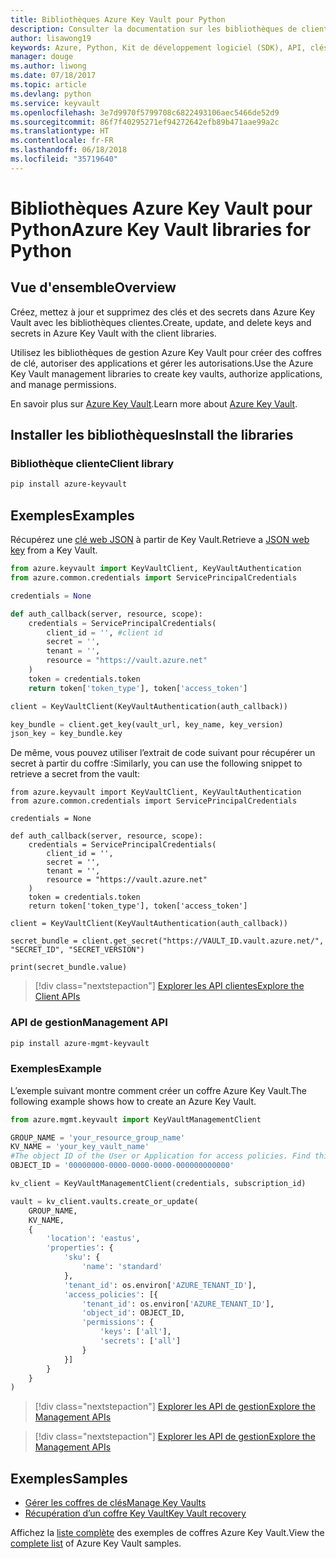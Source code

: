 ```yaml
---
title: Bibliothèques Azure Key Vault pour Python
description: Consulter la documentation sur les bibliothèques de client Python pour Azure Key Vault
author: lisawong19
keywords: Azure, Python, Kit de développement logiciel (SDK), API, clés, Key Vault, authentification, secret, clé, sécurité
manager: douge
ms.author: liwong
ms.date: 07/18/2017
ms.topic: article
ms.devlang: python
ms.service: keyvault
ms.openlocfilehash: 3e7d9970f5799708c6822493106aec5466de52d9
ms.sourcegitcommit: 86f7f40295271ef94272642efb89b471aae99a2c
ms.translationtype: HT
ms.contentlocale: fr-FR
ms.lasthandoff: 06/18/2018
ms.locfileid: "35719640"
---
```

# <a name="azure-key-vault-libraries-for-python"></a><span data-ttu-id="6a396-104">Bibliothèques Azure Key Vault pour Python</span><span class="sxs-lookup"><span data-stu-id="6a396-104">Azure Key Vault libraries for Python</span></span>

## <a name="overview"></a><span data-ttu-id="6a396-105">Vue d'ensemble</span><span class="sxs-lookup"><span data-stu-id="6a396-105">Overview</span></span>

<span data-ttu-id="6a396-106">Créez, mettez à jour et supprimez des clés et des secrets dans Azure Key Vault avec les bibliothèques clientes.</span><span class="sxs-lookup"><span data-stu-id="6a396-106">Create, update, and delete keys and secrets in Azure Key Vault with the client libraries.</span></span>

<span data-ttu-id="6a396-107">Utilisez les bibliothèques de gestion Azure Key Vault pour créer des coffres de clé, autoriser des applications et gérer les autorisations.</span><span class="sxs-lookup"><span data-stu-id="6a396-107">Use the Azure Key Vault management libraries to create key vaults, authorize applications, and manage permissions.</span></span> 

<span data-ttu-id="6a396-108">En savoir plus sur [Azure Key Vault](/azure/key-vault/key-vault-whatis).</span><span class="sxs-lookup"><span data-stu-id="6a396-108">Learn more about [Azure Key Vault](/azure/key-vault/key-vault-whatis).</span></span>

## <a name="install-the-libraries"></a><span data-ttu-id="6a396-109">Installer les bibliothèques</span><span class="sxs-lookup"><span data-stu-id="6a396-109">Install the libraries</span></span>

### <a name="client-library"></a><span data-ttu-id="6a396-110">Bibliothèque cliente</span><span class="sxs-lookup"><span data-stu-id="6a396-110">Client library</span></span>

```bash
pip install azure-keyvault
```

## <a name="examples"></a><span data-ttu-id="6a396-111">Exemples</span><span class="sxs-lookup"><span data-stu-id="6a396-111">Examples</span></span>

<span data-ttu-id="6a396-112">Récupérez une [clé web JSON](https://tools.ietf.org/html/draft-ietf-jose-json-web-key-18) à partir de Key Vault.</span><span class="sxs-lookup"><span data-stu-id="6a396-112">Retrieve a [JSON web key](https://tools.ietf.org/html/draft-ietf-jose-json-web-key-18) from a Key Vault.</span></span>

```python
from azure.keyvault import KeyVaultClient, KeyVaultAuthentication
from azure.common.credentials import ServicePrincipalCredentials

credentials = None

def auth_callback(server, resource, scope):
    credentials = ServicePrincipalCredentials(
        client_id = '', #client id
        secret = '',
        tenant = '',
        resource = "https://vault.azure.net"
    )
    token = credentials.token
    return token['token_type'], token['access_token']

client = KeyVaultClient(KeyVaultAuthentication(auth_callback))

key_bundle = client.get_key(vault_url, key_name, key_version)
json_key = key_bundle.key
```

<span data-ttu-id="6a396-113">De même, vous pouvez utiliser l’extrait de code suivant pour récupérer un secret à partir du coffre :</span><span class="sxs-lookup"><span data-stu-id="6a396-113">Similarly, you can use the following snippet to retrieve a secret from the vault:</span></span>

```
from azure.keyvault import KeyVaultClient, KeyVaultAuthentication
from azure.common.credentials import ServicePrincipalCredentials

credentials = None

def auth_callback(server, resource, scope):
    credentials = ServicePrincipalCredentials(
        client_id = '',
        secret = '',
        tenant = '',
        resource = "https://vault.azure.net"
    )
    token = credentials.token
    return token['token_type'], token['access_token']

client = KeyVaultClient(KeyVaultAuthentication(auth_callback))

secret_bundle = client.get_secret("https://VAULT_ID.vault.azure.net/", "SECRET_ID", "SECRET_VERSION")

print(secret_bundle.value)
```

> [!div class="nextstepaction"]
> [<span data-ttu-id="6a396-114">Explorer les API clientes</span><span class="sxs-lookup"><span data-stu-id="6a396-114">Explore the Client APIs</span></span>](/python/api/overview/azure/keyvault/client)

### <a name="management-api"></a><span data-ttu-id="6a396-115">API de gestion</span><span class="sxs-lookup"><span data-stu-id="6a396-115">Management API</span></span>

```bash
pip install azure-mgmt-keyvault
```

### <a name="example"></a><span data-ttu-id="6a396-116">Exemples</span><span class="sxs-lookup"><span data-stu-id="6a396-116">Example</span></span>
<span data-ttu-id="6a396-117">L’exemple suivant montre comment créer un coffre Azure Key Vault.</span><span class="sxs-lookup"><span data-stu-id="6a396-117">The following example shows how to create an Azure Key Vault.</span></span> 

```python
from azure.mgmt.keyvault import KeyVaultManagementClient

GROUP_NAME = 'your_resource_group_name'
KV_NAME = 'your_key_vault_name'
#The object ID of the User or Application for access policies. Find this number in the portal
OBJECT_ID = '00000000-0000-0000-0000-000000000000'

kv_client = KeyVaultManagementClient(credentials, subscription_id)

vault = kv_client.vaults.create_or_update(
    GROUP_NAME,
    KV_NAME,
    {
        'location': 'eastus',
        'properties': {
            'sku': {
                'name': 'standard'
            },
            'tenant_id': os.environ['AZURE_TENANT_ID'],
            'access_policies': [{
                'tenant_id': os.environ['AZURE_TENANT_ID'],
                'object_id': OBJECT_ID,
                'permissions': {
                    'keys': ['all'],
                    'secrets': ['all']
                }
            }]
        }
    }
)
```
> [!div class="nextstepaction"]
> [<span data-ttu-id="6a396-118">Explorer les API de gestion</span><span class="sxs-lookup"><span data-stu-id="6a396-118">Explore the Management APIs</span></span>](/python/api/azure.mgmt.keyvault)

> [!div class="nextstepaction"]
> [<span data-ttu-id="6a396-119">Explorer les API de gestion</span><span class="sxs-lookup"><span data-stu-id="6a396-119">Explore the Management APIs</span></span>](/python/api/overview/azure/keyvault/management)

## <a name="samples"></a><span data-ttu-id="6a396-120">Exemples</span><span class="sxs-lookup"><span data-stu-id="6a396-120">Samples</span></span>
* <span data-ttu-id="6a396-121">[Gérer les coffres de clés][1]</span><span class="sxs-lookup"><span data-stu-id="6a396-121">[Manage Key Vaults][1]</span></span> 
* <span data-ttu-id="6a396-122">[Récupération d’un coffre Key Vault][2]</span><span class="sxs-lookup"><span data-stu-id="6a396-122">[Key Vault recovery][2]</span></span>

[1]: https://azure.microsoft.com/resources/samples/key-vault-python-manage/
[2]: https://azure.microsoft.com/resources/samples/key-vault-recovery-python/

<span data-ttu-id="6a396-123">Affichez la [liste complète](https://azure.microsoft.com/resources/samples/?platform=python&term=key+vault) des exemples de coffres Azure Key Vault.</span><span class="sxs-lookup"><span data-stu-id="6a396-123">View the [complete list](https://azure.microsoft.com/resources/samples/?platform=python&term=key+vault) of Azure Key Vault samples.</span></span> 
